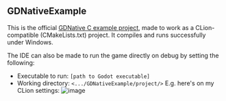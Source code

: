 ## GDNativeExample
This is the official [GDNative C example project](https://docs.godotengine.org/en/3.1/tutorials/plugins/gdnative/gdnative-c-example.html), made to work as a CLion-compatible (CMakeLists.txt) project. It compiles and runs successfully under Windows.

The IDE can also be made to run the game directly on debug by setting the following:
- Executable to run: `[path to Godot executable]`
- Working directory: `<.../GDNativeExample/project/>`
E.g. here's on my CLion settings:
![image](https://user-images.githubusercontent.com/16541079/133392093-11092cb8-a6c3-4123-8d32-818b8cfc5be1.png)
